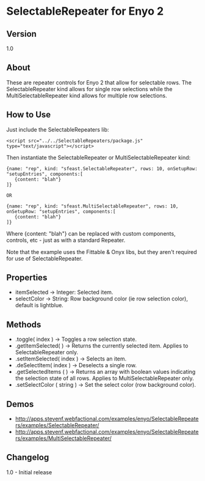 SelectableRepeater for Enyo 2
====================

Version
-----

1.0


About
-----

These are repeater controls for Enyo 2 that allow for selectable rows. The SelectableRepeater kind allows for single row selections while the MultiSelectableRepeater kind allows for multiple row selections.


How to Use
----------

Just include the SelectableRepeaters lib:

	<script src="../../SelectableRepeaters/package.js" type="text/javascript"></script>


Then instantiate the SelectableRepeater or MultiSelectableRepeater kind:

	{name: "rep", kind: "sfeast.SelectableRepeater", rows: 10, onSetupRow: "setupEntries", components:[
	   {content: "blah"}
	]}
	
	OR
	
	{name: "rep", kind: "sfeast.MultiSelectableRepeater", rows: 10, onSetupRow: "setupEntries", components:[
	   {content: "blah"}
	]}

Where {content: "blah"}	can be replaced with custom components, controls, etc - just as with a standard Repeater.
		
Note that the example uses the Fittable & Onyx libs, but they aren't required for use of SelectableRepeater.


Properties
----------

- itemSelected -> Integer: Selected item.
- selectColor -> String: Row background color (ie row selection color), default is lightblue.

Methods
-------
	
- .toggle( index ) -> Toggles a row selection state.
- .getItemSelected( ) -> Returns the currently selected item. Applies to SelectableRepeater only.
- .setItemSelected( index ) -> Selects an item.
- .deSelectItem( index ) -> Deselects a single row.
- .getSelectedItems ( ) -> Returns an array with boolean values indicating the selection state of all rows. Applies to MultiSelectableRepeater only.
- .setSelectColor ( string ) -> Set the select color (row background color).

Demos
-----

- http://apps.stevenf.webfactional.com/examples/enyo/SelectableRepeaters/examples/SelectableRepeater/
- http://apps.stevenf.webfactional.com/examples/enyo/SelectableRepeaters/examples/MultiSelectableRepeater/

Changelog
---------

1.0 - Initial release
